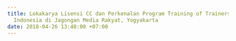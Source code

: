 ```yaml
---
title: Lokakarya Lisensi CC dan Perkenalan Program Training of Trainers Creative Commons
  Indonesia di Jagongan Media Rakyat, Yogyakarta
date: 2018-04-26 13:40:00 +07:00
---
```



